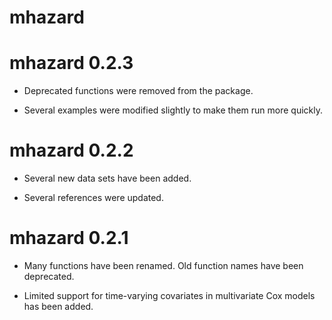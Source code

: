 # mhazard

# mhazard 0.2.3

 * Deprecated functions were removed from the package.
 
 * Several examples were modified slightly to make them run more
   quickly.

# mhazard 0.2.2

 * Several new data sets have been added.

 * Several references were updated.

# mhazard 0.2.1

 * Many functions have been renamed. Old function names have been
   deprecated.
 
 * Limited support for time-varying covariates in multivariate Cox
   models has been added.
